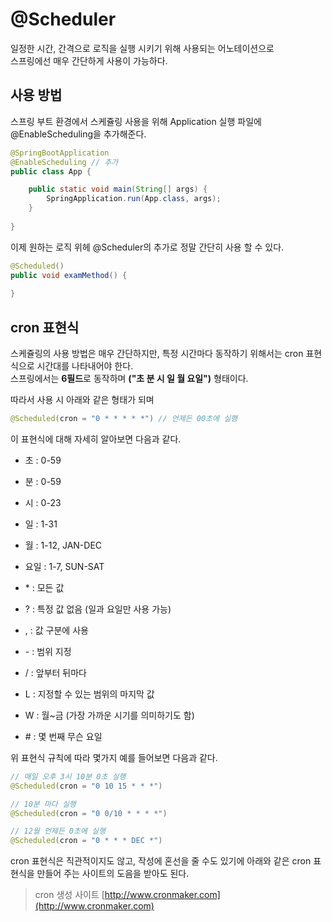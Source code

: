 # @Scheduler

일정한 시간, 간격으로 로직을 실행 시키기 위해 사용되는 어노테이션으로 <br>
스프링에선 매우 간단하게 사용이 가능하다.

## 사용 방법

스프링 부트 환경에서 스케쥴링 사용을 위해 Application 실행 파일에 @EnableScheduling을 추가해준다.

```java
@SpringBootApplication
@EnableScheduling // 추가
public class App {

	public static void main(String[] args) {
		SpringApplication.run(App.class, args);
	}
	
}
```

이제 원하는 로직 위헤 @Scheduler의 추가로 정말 간단히 사용 할 수 있다.

```java
@Scheduled()
public void examMethod() {
	
}
```

## cron 표현식

스케쥴링의 사용 방법은 매우 간단하지만, 특정 시간마다 동작하기 위해서는 cron 표현식으로 시간대를 나타내어야 한다. <br>
스프링에서는 **6필드**로 동작하며 **("초 분 시 일 월 요일")** 형태이다. <br>

따라서 사용 시 아래와 같은 형태가 되며

```java
@Scheduled(cron = "0 * * * * *") // 언제든 00초에 실행
```

이 표현식에 대해 자세히 알아보면 다음과 같다.

+ 초 : 0-59
+ 분 : 0-59
+ 시 : 0-23
+ 일 : 1-31
+ 월 : 1-12, JAN-DEC
+ 요일 : 1-7, SUN-SAT

+ &#42; : 모든 값
+ ? : 특정 값 없음 (일과 요일만 사용 가능)
+ , : 값 구분에 사용
+ &#45; : 범위 지정
+ / : 앞부터 뒤마다
+ L : 지정할 수 있는 범위의 마지막 값
+ W : 월~금 (가장 가까운 시기를 의미하기도 함) 
+ &#35; : 몇 번째 무슨 요일

위 표현식 규칙에 따라 몇가지 예를 들어보면 다음과 같다.

```java
// 매일 오후 3시 10분 0초 실행
@Scheduled(cron = "0 10 15 * * *")

// 10분 마다 실행
@Scheduled(cron = "0 0/10 * * * *")

// 12월 언제든 0초에 실행
@Scheduled(cron = "0 * * * DEC *")
```

cron 표현식은 직관적이지도 않고, 작성에 혼선을 줄 수도 있기에 아래와 같은 cron 표현식을 만들어 주는 사이트의 도음을 받아도 된다.

> cron 생성 사이트 [http://www.cronmaker.com](http://www.cronmaker.com)
